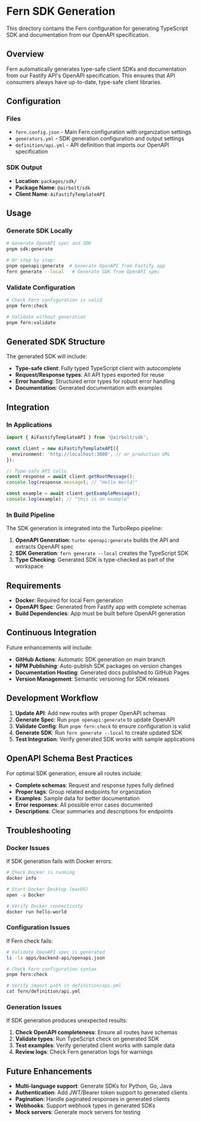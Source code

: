 # Fern SDK Generation

This directory contains the Fern configuration for generating TypeScript SDK and documentation from our OpenAPI specification.

## Overview

Fern automatically generates type-safe client SDKs and documentation from our Fastify API's OpenAPI specification. This ensures that API consumers always have up-to-date, type-safe client libraries.

## Configuration

### Files

- `fern.config.json` - Main Fern configuration with organization settings
- `generators.yml` - SDK generation configuration and output settings
- `definition/api.yml` - API definition that imports our OpenAPI specification

### SDK Output

- **Location**: `packages/sdk/`
- **Package Name**: `@airbolt/sdk`
- **Client Name**: `AiFastifyTemplateAPI`

## Usage

### Generate SDK Locally

```bash
# Generate OpenAPI spec and SDK
pnpm sdk:generate

# Or step by step:
pnpm openapi:generate  # Generate OpenAPI from Fastify app
fern generate --local   # Generate SDK from OpenAPI spec
```

### Validate Configuration

```bash
# Check Fern configuration is valid
pnpm fern:check

# Validate without generation
pnpm fern:validate
```

## Generated SDK Structure

The generated SDK will include:

- **Type-safe client**: Fully typed TypeScript client with autocomplete
- **Request/Response types**: All API types exported for reuse
- **Error handling**: Structured error types for robust error handling
- **Documentation**: Generated documentation with examples

## Integration

### In Applications

```typescript
import { AiFastifyTemplateAPI } from '@airbolt/sdk';

const client = new AiFastifyTemplateAPI({
  environment: 'http://localhost:3000', // or production URL
});

// Type-safe API calls
const response = await client.getRootMessage();
console.log(response.message); // "Hello World!"

const example = await client.getExampleMessage();
console.log(example); // "this is an example"
```

### In Build Pipeline

The SDK generation is integrated into the TurboRepo pipeline:

1. **OpenAPI Generation**: `turbo openapi:generate` builds the API and extracts OpenAPI spec
2. **SDK Generation**: `fern generate --local` creates the TypeScript SDK
3. **Type Checking**: Generated SDK is type-checked as part of the workspace

## Requirements

- **Docker**: Required for local Fern generation
- **OpenAPI Spec**: Generated from Fastify app with complete schemas
- **Build Dependencies**: App must be built before OpenAPI generation

## Continuous Integration

Future enhancements will include:

- **GitHub Actions**: Automatic SDK generation on main branch
- **NPM Publishing**: Auto-publish SDK packages on version changes
- **Documentation Hosting**: Generated docs published to GitHub Pages
- **Version Management**: Semantic versioning for SDK releases

## Development Workflow

1. **Update API**: Add new routes with proper OpenAPI schemas
2. **Generate Spec**: Run `pnpm openapi:generate` to update OpenAPI
3. **Validate Config**: Run `pnpm fern:check` to ensure configuration is valid
4. **Generate SDK**: Run `fern generate --local` to create updated SDK
5. **Test Integration**: Verify generated SDK works with sample applications

## OpenAPI Schema Best Practices

For optimal SDK generation, ensure all routes include:

- **Complete schemas**: Request and response types fully defined
- **Proper tags**: Group related endpoints for organization
- **Examples**: Sample data for better documentation
- **Error responses**: All possible error cases documented
- **Descriptions**: Clear summaries and descriptions for endpoints

## Troubleshooting

### Docker Issues

If SDK generation fails with Docker errors:

```bash
# Check Docker is running
docker info

# Start Docker Desktop (macOS)
open -a Docker

# Verify Docker connectivity
docker run hello-world
```

### Configuration Issues

If Fern check fails:

```bash
# Validate OpenAPI spec is generated
ls -la apps/backend-api/openapi.json

# Check Fern configuration syntax
pnpm fern:check

# Verify import path in definition/api.yml
cat fern/definition/api.yml
```

### Generation Issues

If SDK generation produces unexpected results:

1. **Check OpenAPI completeness**: Ensure all routes have schemas
2. **Validate types**: Run TypeScript check on generated SDK
3. **Test examples**: Verify generated client works with sample data
4. **Review logs**: Check Fern generation logs for warnings

## Future Enhancements

- **Multi-language support**: Generate SDKs for Python, Go, Java
- **Authentication**: Add JWT/Bearer token support to generated clients
- **Pagination**: Handle paginated responses in generated clients
- **Webhooks**: Support webhook types in generated SDKs
- **Mock servers**: Generate mock servers for testing
